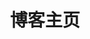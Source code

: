 ---
home: true
# layout: BlogHome
icon: home
title: 博客主页
heroImage: /images/avatar.jpg
heroText: TreeWish
tagline: 手握日月摘星辰，世间无我这般人
heroFullScreen: false
actionText: 开始阅读 →
actionLink: /latestarticle/
features:
  - title: 读书
    details: 读万卷书，行万里路
  - title: 技术
    details: 用心记录技术,走心分享,始于前端,不止于前端,励志成为一名优秀的全栈工程师
  - title: 生活
    details: 诗意，追逐，奋斗，前行

# projects:
#   - icon: 技术
#     name: 项目名称
#     desc: 用心记录技术,走心分享,始于前端,不止于前端,励志成为一名优秀的全栈工程师
#     link: https://你的项目链接

#   - icon: book
#     name: 读书
#     desc: 读万卷书，行万里路,多读一页书,就少一分无知,多一分智慧
#     link: https://你的书籍链接

#   - icon: article
#     name: 生活
#     desc:  诗意，追逐，奋斗，前行
#     link: https://你的文章链接

#   - icon: /logo.svg
#     name: 自定义项目
#     desc: 自定义详细介绍
#     link: https://你的自定义链接

footer: 主题使用 <a href="https://theme-hope.vuejs.press/zh/">VuePress Theme Hope</a>
# copyright: MIT LICENSE

---